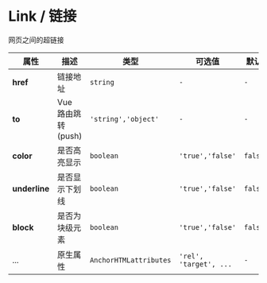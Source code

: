 # Link / 链接

网页之间的超链接

<playground title="默认的" name="ex-link-default"/>

<playground  title="高亮" desc="以不同的颜色区分链接" name="ex-link-color" />

<playground  title="不同风格的" desc="链接的风格" name="ex-link-more" />

<playground  title="路由跳转" desc="link组件提供了vueRouter push的路由跳转方式" name="ex-link-to" />

<attributes>

<attributes-title title="Link Props" />

| 属性          | 描述               | 类型                   | 可选值                 | 默认    |
| ------------- | ------------------ | ---------------------- | ---------------------- | ------- |
| **href**      | 链接地址           | `string`               | `-`                    | `-`     |
| **to**        | Vue 路由跳转(push) | `'string','object'`    | `-`                    | `-`     |
| **color**     | 是否高亮显示       | `boolean`              | `'true','false'`       | `false` |
| **underline** | 是否显示下划线     | `boolean`              | `'true','false'`       | `false` |
| **block**     | 是否为块级元素     | `boolean`              | `'true','false'`       | `false` |
| ...           | 原生属性           | `AnchorHTMLattributes` | `'rel', 'target', ...` | `-`     |

</attributes>
